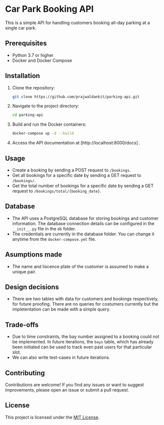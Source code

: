 # Car Park Booking API

This is a simple API for handling customers booking all-day parking at a single car park.

## Prerequisites

- Python 3.7 or higher
- Docker and Docker Compose

## Installation

1. Clone the repository:

   ```bash
   git clone https://github.com/prajwaldankit/parking-api.git
   ```

2. Navigate to the project directory:

   ```bash
   cd parking-api
   ```

3. Build and run the Docker containers:

   ```bash
   docker-compose up -d --build
   ```

4. Access the API documentation at [http://localhost:8000/docs] .

## Usage

- Create a booking by sending a POST request to `/bookings`.
- Get all bookings for a specific date by sending a GET request to `/bookings/`.
- Get the total number of bookings for a specific date by sending a GET request to `/bookings/total/{booking_date}`.

## Database

- The API uses a PostgreSQL database for storing bookings and customer information. The database connection details can be configured in the `__init__.py` file in the `db` folder.
- The credentials are currently in the database folder. You can change it anytime from the `docker-compose.yml` file.

## Asumptions made

- The name and liscence plate of the customer is assumed to make a unique pair.

## Design decisions

- There are two tables with data for customers and bookings respectively, for future proofing. There are no queries for costumers currently but the impletentation can be made with a simple query.

## Trade-offs

- Due to time constraints, the bay number assigned to a booking could not be implemented. In future iterations, the `bays` table, which has already been initiated can be used to track even past users for that particular slot.
- We can also write test-cases in future iterations.

## Contributing

Contributions are welcome! If you find any issues or want to suggest improvements, please open an issue or submit a pull request.

## License

This project is licensed under the [MIT License](LICENSE).

```


```
